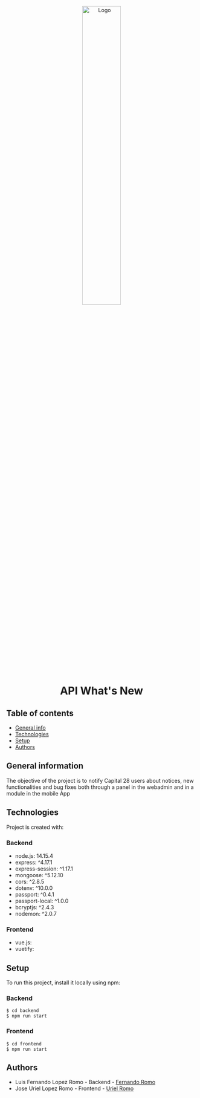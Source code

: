 <p align="center">
  <a href="https://github.com/Romo43/Capital28.github.io">
    <img src="https://capital28.investments/images/logo-white2.png" width="45%" height="45%" alt="Logo">
  </a>
  <h1 align="center">API What's New</h1>
</p>

## Table of contents
* [General info](#general-information)
* [Technologies](#technologies)
* [Setup](#setup)
* [Authors](#authors)

## General information
The objective of the project is to notify Capital 28 users about notices, new functionalities and bug fixes both through a panel in the webadmin and in a module in the mobile App
	
## Technologies
Project is created with:

### Backend
* node.js: 14.15.4
* express: ^4.17.1
* express-session: ^1.17.1
* mongoose: ^5.12.10
* cors: ^2.8.5
* dotenv: ^10.0.0
* passport: ^0.4.1
* passport-local: ^1.0.0
* bcryptjs: ^2.4.3
* nodemon: ^2.0.7

### Frontend
* vue.js: 
* vuetify: 

## Setup
To run this project, install it locally using npm:

### Backend
```
$ cd backend
$ npm run start
```

### Frontend

```
$ cd frontend
$ npm run start
```

## Authors
* Luis Fernando Lopez Romo - Backend - [Fernando Romo](https://github.com/Romo43)
* Jose Uriel Lopez Romo - Frontend - [Uriel Romo](https://github.com/urielromo36)
